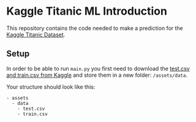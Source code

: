 # Kaggle Titanic ML Introduction

This repository contains the code needed to make a prediction for the [Kaggle
Titanic Dataset](https://www.kaggle.com/c/titanic).

Setup 
-

In order to be able to run `main.py` you first need to download the [test.csv 
and train.csv from Kaggle](https://www.kaggle.com/c/titanic/data) and store 
them in a new folder: `/assets/data`.

Your structure should look like this:  
```
- assets  
  - data  
    - test.csv
    - train.csv
```